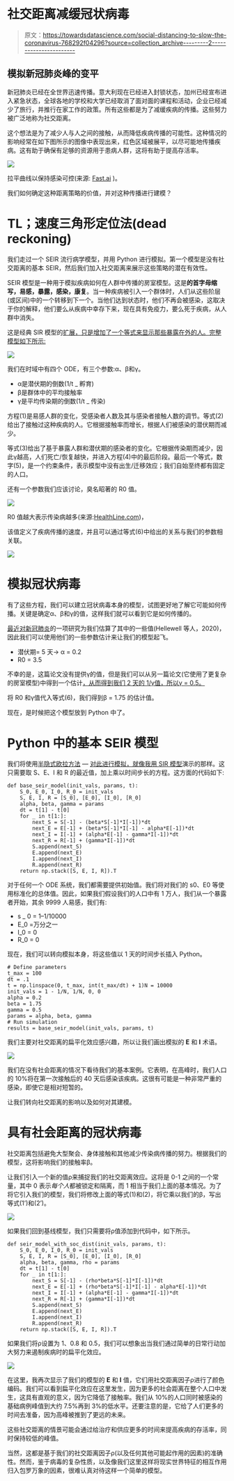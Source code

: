 # 社交距离减缓冠状病毒

> 原文：<https://towardsdatascience.com/social-distancing-to-slow-the-coronavirus-768292f04296?source=collection_archive---------2----------------------->

## 模拟新冠肺炎峰的变平

新冠肺炎已经在全世界迅速传播。意大利现在已经进入封锁状态，加州已经宣布进入紧急状态，全球各地的学校和大学已经取消了面对面的课程和活动，企业已经减少了旅行，并推行在家工作的政策。所有这些都是为了减缓疾病的传播。这些努力被广泛地称为社交距离。

这个想法是为了减少人与人之间的接触，从而降低疾病传播的可能性。这种情况的影响经常在如下图所示的图像中表现出来，红色区域被展平，以尽可能地传播疾病。这有助于确保有足够的资源用于患病人群，这将有助于提高存活率。

![](img/4cdd9a06f67ff882514f3c342bb13809.png)

拉平曲线以保持感染可控(来源: [Fast.ai](https://www.fast.ai/2020/03/09/coronavirus/) )。

我们如何确定这种距离策略的价值，并对这种传播进行建模？

# TL；速度三角形定位法(dead reckoning)

我们走过一个 SEIR 流行病学模型，并用 Python 进行模拟。第一个模型是没有社交距离的基本 SEIR，然后我们加入社交距离来展示这些策略的潜在有效性。

SEIR 模型是一种用于模拟疾病如何在人群中传播的房室模型。这是**的首字母缩写，易感，暴露，感染，康复**。当一种疾病被引入一个群体时，人们从这些阶层(或区间)中的一个转移到下一个。当他们达到状态时，他们不再会被感染，这取决于你的解释，他们要么从疾病中幸存下来，现在具有免疫力，要么死于疾病，从人群中消失。

这是经典 SIR 模型的[扩展，只是增加了一个等式来显示那些暴露在外的人。完整模型如下所示:](/how-quickly-does-an-influenza-epidemic-grow-7e95786115b3)

![](img/b1b1b22e118400f64ca54375fc05d4d6.png)

我们在时域中有四个 ODE，有三个参数:α、β和γ。

*   α是潜伏期的倒数(1/t _ 孵育)
*   β是群体中的平均接触率
*   γ是平均传染期的倒数(1/t _ 传染)

方程(1)是易感人群的变化，受感染者人数及其与感染者接触人数的调节。等式(2)给出了接触过这种疾病的人。它根据接触率而增长，根据人们被感染的潜伏期而减少。

等式(3)给出了基于暴露人群和潜伏期的感染者的变化。它根据传染期而减少，因此γ越高，人们死亡/恢复越快，并进入方程(4)中的最后阶段。最后一个等式，数字(5)，是一个约束条件，表示模型中没有出生/迁移效应；我们自始至终都有固定的人口。

还有一个参数我们应该讨论，臭名昭著的 R0 值。

![](img/04dc747f617595cbf9592d5a176606b4.png)

R0 值越大表示传染病越多(来源:[HealthLine.com](https://www.healthline.com/health/r-nought-reproduction-number#conditions))，

该值定义了疾病传播的速度，并且可以通过等式(6)中给出的关系与我们的参数相关联。

![](img/5c04483340b354a648980cb991760337.png)

# 模拟冠状病毒

有了这些方程，我们可以建立冠状病毒本身的模型，试图更好地了解它可能如何传播。关键是确定α、β和γ的值，这样我们就可以看到它是如何传播的。

[最近对新冠肺炎](https://www.thelancet.com/journals/langlo/article/PIIS2214-109X(20)30074-7/fulltext)的一项研究为我们估算了其中的一些值(Hellewell 等人，2020)，因此我们可以使用他们的一些参数估计来让我们的模型起飞。

*   潜伏期= 5 天-> α = 0.2
*   R0 = 3.5

不幸的是，这篇论文没有提供γ的值，但是我们可以从另一篇论文(它使用了更复杂的房室模型)中得到一个估计[，从而得到我们 2 天的 1/γ值，所以γ = 0.5。](https://arxiv.org/pdf/2002.06563.pdf)

将 R0 和γ值代入等式(6)，我们得到β = 1.75 的估计值。

现在，是时候把这个模型放到 Python 中了。

# Python 中的基本 SEIR 模型

我们将使用[半隐式欧拉方法](/a-beginners-guide-to-simulating-dynamical-systems-with-python-a29bc27ad9b1) — [对此进行模拟，就像我用 SIR 模型](/how-quickly-does-an-influenza-epidemic-grow-7e95786115b3)演示的那样。这只需要取 S、E、I 和 R 的最近值，加上乘以时间步长的方程。这方面的代码如下:

```
def base_seir_model(init_vals, params, t):
    S_0, E_0, I_0, R_0 = init_vals
    S, E, I, R = [S_0], [E_0], [I_0], [R_0]
    alpha, beta, gamma = params
    dt = t[1] - t[0]
    for _ in t[1:]:
        next_S = S[-1] - (beta*S[-1]*I[-1])*dt
        next_E = E[-1] + (beta*S[-1]*I[-1] - alpha*E[-1])*dt
        next_I = I[-1] + (alpha*E[-1] - gamma*I[-1])*dt
        next_R = R[-1] + (gamma*I[-1])*dt
        S.append(next_S)
        E.append(next_E)
        I.append(next_I)
        R.append(next_R)
    return np.stack([S, E, I, R]).T
```

对于任何一个 ODE 系统，我们都需要提供初始值。我们将对我们的 s0、E0 等使用标准化的总体值。因此，如果我们假设我们的人口中有 1 万人，我们从一个暴露者开始，其余 9999 人易感，我们有:

*   s _ 0 = 1–1/10000
*   E_0 =万分之一
*   I_0 = 0
*   R_0 = 0

现在，我们可以转向模拟本身，将这些值以 1 天的时间步长插入 Python。

```
# Define parameters
t_max = 100
dt = .1
t = np.linspace(0, t_max, int(t_max/dt) + 1)N = 10000
init_vals = 1 - 1/N, 1/N, 0, 0
alpha = 0.2
beta = 1.75
gamma = 0.5
params = alpha, beta, gamma
# Run simulation
results = base_seir_model(init_vals, params, t)
```

我们主要对社交距离的扁平化效应感兴趣，所以让我们画出模拟的 **E** 和 **I** 术语。

![](img/2f3cbdfb1375018b6743c40608cc5ced.png)

我们在没有社会距离的情况下看待我们的基本案例。它表明，在高峰时，我们人口的 10%将在第一次接触后的 40 天后感染该疾病。这很有可能是一种非常严重的感染，即使它是相对短暂的。

让我们转向社交距离的影响以及如何对其建模。

# 具有社会距离的冠状病毒

社交距离包括避免大型聚会、身体接触和其他减少传染病传播的努力。根据我们的模型，这将影响我们的接触率β。

让我们引入一个新的值ρ来捕捉我们的社交距离效应。这将是 0-1 之间的一个常量，其中 0 表示*每个人*都被锁定和隔离，而 1 相当于我们上面的基本情况。为了将它引入我们的模型，我们将修改上面的等式(1)和(2)，将它乘以我们的β，写出等式(1’)和(2’)。

![](img/6e3732fd93fdd8a91ee8b150e96df18f.png)

如果我们回到基线模型，我们只需要将ρ值添加到代码中，如下所示。

```
def seir_model_with_soc_dist(init_vals, params, t):
    S_0, E_0, I_0, R_0 = init_vals
    S, E, I, R = [S_0], [E_0], [I_0], [R_0]
    alpha, beta, gamma, rho = params
    dt = t[1] - t[0]
    for _ in t[1:]:
        next_S = S[-1] - (rho*beta*S[-1]*I[-1])*dt
        next_E = E[-1] + (rho*beta*S[-1]*I[-1] - alpha*E[-1])*dt
        next_I = I[-1] + (alpha*E[-1] - gamma*I[-1])*dt
        next_R = R[-1] + (gamma*I[-1])*dt
        S.append(next_S)
        E.append(next_E)
        I.append(next_I)
        R.append(next_R)
    return np.stack([S, E, I, R]).T
```

如果我们将ρ设置为 1、0.8 和 0.5，我们可以想象出当我们通过简单的日常行动加大努力来遏制疾病时的扁平化效应。

![](img/8aa03e6be4aaa23dd6ad0d8f05e48011.png)

在这里，我再次显示了我们的模型的 **E** 和 **I** 值，它们用社交距离因子ρ进行了颜色编码。我们可以看到扁平化效应在这里发生，因为更多的社会距离在整个人口中发生，这具有直观的意义，因为它降低了接触率。我们从 10%的人口同时被感染的基础病例峰值到大约 7.5%再到 3%的低水平。还要注意的是，它给了人们更多的时间去准备，因为高峰被推到了更远的未来。

这些社交距离的情景可能会通过给治疗和供应更多的时间来提高疾病的存活率，同时保持较低的峰值。

当然，这都是基于我们的社交距离因子ρ(以及任何其他可能起作用的因素)的准确性。然而，鉴于病毒的复杂性质，以及像我们这里这样将现实世界特征的相互作用归入包罗万象的因素，很难认真对待这样一个简单的模型。